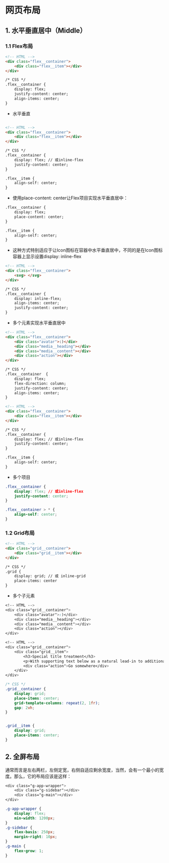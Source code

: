 <!--
 * @Author: Li Zhiliang
 * @Date: 2020-12-30 17:13:08
 * @LastEditors: Li Zhiliang
 * @LastEditTime: 2020-12-30 17:26:59
 * @FilePath: /feature-plugin/functionModel/pageLayout/README.md
-->

# 网页布局

## 1. 水平垂直居中（Middle）

### 1.1 Flex布局

```html
<!-- HTML -->
<div class="flex__container">
    <div class="flex__item"></div>
</div>

/* CSS */
.flex__container {
    display: flex;
    justify-content: center;
    align-items: center;
}
```

- 水平垂直

```html

<!-- HTML -->
<div class="flex__container">
    <div class="flex__item"></div>
</div>

/* CSS */
.flex__container {
    display: flex; // 或inline-flex
    justify-content: center;
}

.flex__item {
    align-self: center;
}
```

- 使用place-content: center让Flex项目实现水平垂直居中：

```html
.flex__container {
    display: flex;
    place-content: center;
}

.flex__item {
    align-self: center;
}
```

- 这种方式特别适应于让Icon图标在容器中水平垂直居中，不同的是在Icon图标容器上显示设置display: inline-flex

```html
<!-- HTML -->
<div class="flex__container">
    <svg> </svg>
</div>

/* CSS */
.flex__container {
    display: inline-flex;
    align-items: center;
    justify-content: center;
}
```

- 多个元素实现水平垂直居中

```html
<!-- HTML -->
<div class="flex__container">
    <div class="avatar">:)</div>
    <div class="media__heading"></div>
    <div class="media__content"></div>
    <div class="action"></div>
</div>

/* CSS */
.flex__container  {
    display: flex;
    flex-direction: column;
    justify-content: center;
    align-items: center;
}
```

```html
<!-- HTML -->
<div class="flex__container">
    <div class="flex__item"></div>
</div>

/* CSS */
.flex__container {
    display: flex; // 或inline-flex
    justify-content: center;
}

.flex__item {
    align-self: center;
}
```

- 多个项目

```css
.flex__container {
    display: flex; // 或inline-flex
    justify-content: center;
}

.flex__container > * {
    align-self: center;
}
```

### 1.2 Grid布局

```html
<!-- HTML -->
<div class="grid__container">
    <div class="grid__item"></div>
</div>

/* CSS */
.grid {
    display: grid; // 或 inline-grid
    place-items: center
}
```

- 多个子元素

```css
<!-- HTML -->
<div class="grid__container">
    <div class="avatar">:)</div>
    <div class="media__heading"></div>
    <div class="media__content"></div>
    <div class="action"></div>
</div>
```

```css
<!-- HTML -->
<div class="grid__container">
    <div class="grid__item">
        <h3>Special title treatment</h3>
        <p>With supporting text below as a natural lead-in to additional content.</p>
        <div class="action">Go somewhere</div>
    </div>
</div>

/* CSS */
.grid__container {
    display: grid;
    place-items: center;
    grid-template-columns: repeat(2, 1fr);
    gap: 2vh;
}


.grid__item {
    display: grid;
    place-items: center;
}
```

## 2. 全屏布局

通常而言是左右两栏，左侧定宽，右侧自适应剩余宽度，当然，会有一个最小的宽度。那么，它的布局应该是这样：

```css
<div class="g-app-wrapper">
    <div class="g-sidebar"></div>
    <div class="g-main"></div>
</div>

.g-app-wrapper {
    display: flex;
    min-width: 1200px;
}
.g-sidebar {
    flex-basis: 250px;
    margin-right: 10px;
}
.g-main {
    flex-grow: 1;
}
```